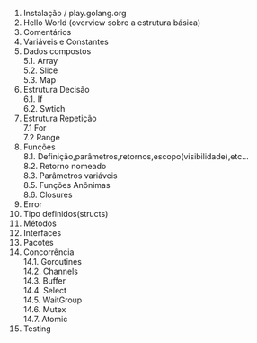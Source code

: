 1. Instalação / play.golang.org  
2. Hello World (overview sobre a estrutura básica)  
3. Comentários  
4. Variáveis e Constantes  
5. Dados compostos  
 5.1. Array  
 5.2. Slice  
 5.3. Map  
6. Estrutura Decisão  
 6.1. If  
 6.2. Swtich  
7. Estrutura Repetição  
 7.1 For    
 7.2 Range    
8. Funções  
 8.1. Definição,parâmetros,retornos,escopo(visibilidade),etc...    
 8.2. Retorno nomeado  
 8.3. Parâmetros variáveis  
 8.5. Funções Anônimas  
 8.6. Closures  
9. Error
10. Tipo definidos(structs)  
11. Métodos  
12. Interfaces  
13. Pacotes  
14. Concorrência    
 14.1. Goroutines    
 14.2. Channels  
 14.3. Buffer  
 14.4. Select  
 14.5. WaitGroup  
 14.6. Mutex  
 14.7. Atomic  
15. Testing  
